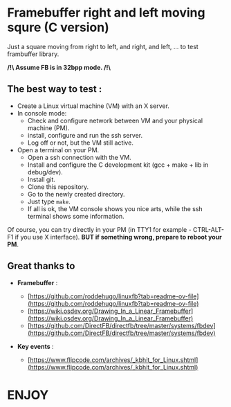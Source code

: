 # Framebuffer right and left moving squre (C version)

Just a square moving from right to left, and right, and left, ... to test frambuffer library.

**/!\ Assume FB is in 32bpp mode. /!\\**

## The best way to test :
- Create a Linux virtual machine (VM) with an X server.
- In console mode:
  - Check and configure network between VM and your physical machine (PM).
  - install, configure and run the ssh server.
  - Log off or not, but the VM still active.
- Open a terminal on your PM.
  - Open a ssh connection with the VM.
  - Install and configure the C development kit (gcc + make + lib in debug/dev).
  - Install git.
  - Clone this repository.
  - Go to the newly created directory.
  - Just type ```make```.
  - If all is ok, the VM console shows you nice arts, while the ssh terminal shows some information.

Of course, you can try directly in your PM (in TTY1 for example - CTRL-ALT-F1 if you use X interface). 
**BUT if something wrong, prepare to reboot your PM**.

## Great thanks to
- **Framebuffer** :
  - [https://github.com/roddehugo/linuxfb?tab=readme-ov-file](https://github.com/roddehugo/linuxfb?tab=readme-ov-file)
  - [https://wiki.osdev.org/Drawing_In_a_Linear_Framebuffer](https://wiki.osdev.org/Drawing_In_a_Linear_Framebuffer)
  - [https://github.com/DirectFB/directfb/tree/master/systems/fbdev](https://github.com/DirectFB/directfb/tree/master/systems/fbdev)

- **Key events** :
  - [https://www.flipcode.com/archives/_kbhit_for_Linux.shtml](https://www.flipcode.com/archives/_kbhit_for_Linux.shtml)


# ENJOY
